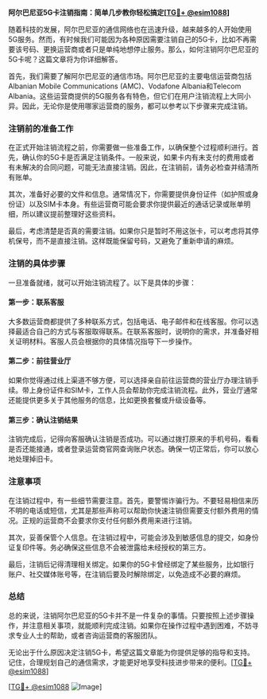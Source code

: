 **阿尔巴尼亚5G卡注销指南：简单几步教你轻松搞定[[TG💪+ @esim1088](https://t.me/s/esim1088)]**

随着科技的发展，阿尔巴尼亚的通信网络也在迅速升级，越来越多的人开始使用5G服务。然而，有时候我们可能因为各种原因需要注销自己的5G卡，比如不再需要该号码、更换运营商或者只是单纯地想停止服务。那么，如何注销阿尔巴尼亚的5G卡呢？这篇文章将为你详细解答。

首先，我们需要了解阿尔巴尼亚的通信市场。阿尔巴尼亚的主要电信运营商包括Albanian Mobile Communications (AMC)、Vodafone Albania和Telecom Albania。这些运营商提供的5G服务各有特色，但它们在用户注销流程上大同小异。因此，无论你是使用哪家运营商的服务，都可以参考以下步骤来完成注销。

### 注销前的准备工作

在正式开始注销流程之前，你需要做一些准备工作，以确保整个过程顺利进行。首先，确认你的5G卡是否满足注销条件。一般来说，如果卡内有未支付的费用或者有未解决的合同问题，可能无法直接注销。因此，在注销前，请务必检查并结清所有账单。

其次，准备好必要的文件和信息。通常情况下，你需要提供身份证件（如护照或身份证）以及SIM卡本身。有些运营商可能会要求你提供最近的通话记录或账单明细，所以建议提前整理好这些资料。

最后，考虑清楚是否真的需要注销。如果你只是暂时不用这张卡，可以考虑将其停机保号，而不是直接注销。这样既能保留号码，又避免了重新申请的麻烦。

### 注销的具体步骤

一旦准备就绪，就可以开始注销流程了。以下是具体的步骤：

#### 第一步：联系客服

大多数运营商都提供了多种联系方式，包括电话、电子邮件和在线客服。你可以选择最适合自己的方式与客服取得联系。在联系客服时，说明你的需求，并准备好相关证明材料。客服人员会根据你的具体情况指导下一步操作。

#### 第二步：前往营业厅

如果你觉得通过线上渠道不够方便，可以选择亲自前往运营商的营业厅办理注销手续。带上身份证件和SIM卡，工作人员会帮助你完成注销流程。此外，营业厅通常还能提供更多关于其他服务的信息，比如更换套餐或升级设备等。

#### 第三步：确认注销结果

注销完成后，记得向客服确认注销是否成功。可以通过拨打原来的手机号码，看看是否还能接通，或者登录运营商官网查询账户状态。确保一切正常后，你可以放心地处理掉旧卡。

### 注意事项

在注销过程中，有一些细节需要注意。首先，要警惕诈骗行为。不要轻易相信来历不明的电话或短信，尤其是那些声称可以帮助你快速注销但需要支付额外费用的情况。正规的运营商不会要求你支付任何额外费用来进行注销。

其次，妥善保管个人信息。在注销过程中，可能会涉及到敏感信息的提交，如身份证复印件等。务必确保这些信息不会被泄露给未经授权的第三方。

最后，注销后记得清理相关绑定。如果你的5G卡曾经绑定了某些服务，比如银行账户、社交媒体账号等，在注销后要及时解除绑定，以免造成不必要的麻烦。

### 总结

总的来说，注销阿尔巴尼亚的5G卡并不是一件复杂的事情。只要按照上述步骤操作，并注意相关事项，就能顺利完成注销。如果你在操作过程中遇到困难，不妨寻求专业人士的帮助，或者咨询运营商的客服团队。

无论出于什么原因决定注销5G卡，希望这篇文章能为你提供足够的指导和支持。记住，合理规划自己的通信需求，才能更好地享受科技进步带来的便利。[[TG💪+ @esim1088](https://t.me/s/esim1088)]

[[TG💪+ @esim1088](https://t.me/s/esim1088) ![Image](https://i.postimg.cc/4NQfJmqS/Snipaste-2025-05-13-00-14-12.png)]